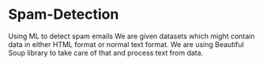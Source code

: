 # Spam-Detection
Using ML to detect spam emails
We are given datasets which might contain data in either HTML format or normal text format.
We are using Beautiful Soup library to take care of that and process text from data.
